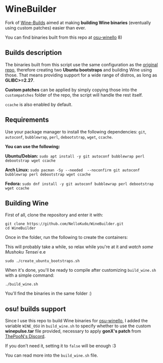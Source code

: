 # WineBuilder

Fork of [Wine-Builds](https://github.com/Kron4ek/Wine-Builds) aimed at making **building Wine binaries** (eventually using custom patches) easier than ever.

You can find binaries built from this repo at [osu-winello](https://github.com/NelloKudo/osu-winello) 8)

## Builds description

The binaries built from this script use the same configuration as the [original repo](https://github.com/Kron4ek/Wine-Builds), therefore creating two **Ubuntu bootstraps** and building Wine using those. That means providing support for a wide range of distros, as long as **GLIBC>=2.27**.

**Custom patches** can be applied by simply copying those into the `custompatches` folder of the repo, the script will handle the rest itself.

`ccache` is also enabled by default.

## Requirements

Use your package manager to install the following dependencies: `git`, `autoconf`, `bubblewrap`, `perl`, `debootstrap`, `wget`, `ccache`.

**You can use the following:**

**Ubuntu/Debian:** `sudo apt install -y git autoconf bubblewrap perl debootstrap wget ccache`

**Arch Linux:** `sudo pacman -Sy --needed  --noconfirm git autoconf bubblewrap perl debootstrap wget ccache`

**Fedora:** `sudo dnf install -y git autoconf bubblewrap perl debootstrap wget ccache`

## Building Wine

First of all, clone the repository and enter it with:

```
git clone https://github.com/NelloKudo/WineBuilder.git
cd WineBuilder
```

Once in the folder, run the following to create the containers:

This will probably take a while, so relax while you're at it and *watch some Mushoku Tensei* e.e

```
sudo ./create_ubuntu_bootstraps.sh
```
When it's done, you'll be ready to compile after customizing `build_wine.sh` with a simple command:

```
./build_wine.sh
```
You'll find the binaries in the same folder :)

## osu! builds support

Since I use this repo to build Wine binaries for  [osu-winello](https://github.com/NelloKudo/osu-winello), I added the variable `WINE_OSU` in `build_wine.sh` to specify whether to use the custom **winepulse.tar** file provided, necessary to apply **gonX's patch** from [ThePooN's Discord](https://discord.gg/dTBPae8Mqf).

If you don't need it, setting it to `false` will be enough :3

You can read more into the `build_wine.sh` file.

